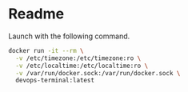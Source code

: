 # Readme  

Launch with the following command.  

```bash
docker run -it --rm \
  -v /etc/timezone:/etc/timezone:ro \
  -v /etc/localtime:/etc/localtime:ro \
  -v /var/run/docker.sock:/var/run/docker.sock \
  devops-terminal:latest
```
